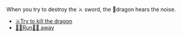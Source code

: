 When you try to destroy the ⚔️ sword, the 🐉dragon hears the noise.
- [⚔️Try to kill the dragon](2-1C.md)
- [🏃‍♀️Run🏃‍♂️ away](3-1.md)
